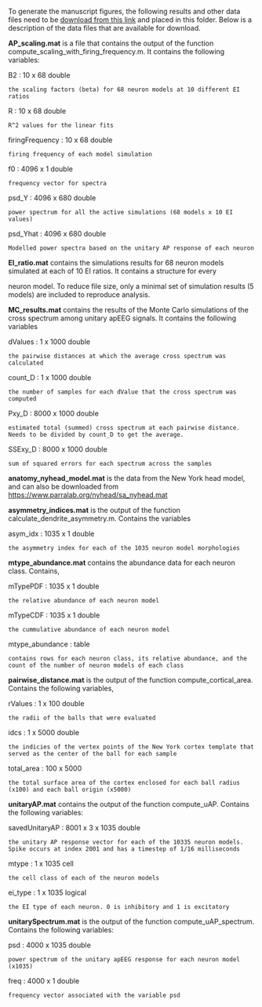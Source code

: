 To generate the manuscript figures, the following results and other data files need to be <a href="https://drive.google.com/uc?export=download&id=1Ek9COzFk_wjMBEZs1V88iNplqI2bCBFh">download from this link</a> and placed in this folder. Below is a description of the data files that are available for download.


**AP_scaling.mat** is a file that contains the output of the function compute_scaling_with_firing_frequency.m. It contains the following variables:

B2 : 10 x 68 double

    the scaling factors (beta) for 68 neuron models at 10 different EI ratios

R : 10 x 68 double

    R^2 values for the linear fits

firingFrequency : 10 x 68 double

    firing frequency of each model simulation

f0 : 4096 x 1 double

    frequency vector for spectra

psd_Y : 4096 x 680 double

    power spectrum for all the active simulations (68 models x 10 EI values)

psd_Yhat : 4096 x 680 double

    Modelled power spectra based on the unitary AP response of each neuron



**EI_ratio.mat** contains the simulations results for 68 neuron models simulated at each of 10 EI ratios. It contains a structure for every

neuron model. To reduce file size, only a minimal set of simulation results (5 models) are included to reproduce analysis.



**MC_results.mat** contains the results of the Monte Carlo simulations of the cross spectrum among unitary apEEG signals. It contains the following variables

dValues : 1 x 1000 double

    the pairwise distances at which the average cross spectrum was calculated

count_D : 1 x 1000 double

    the number of samples for each dValue that the cross spectrum was computed

Pxy_D : 8000 x 1000 double

    estimated total (summed) cross spectrum at each pairwise distance. Needs to be divided by count_D to get the average.

SSExy_D : 8000 x 1000 double

    sum of squared errors for each spectrum across the samples



**anatomy_nyhead_model.mat** is the data from the New York head model, and can also be downloaded from https://www.parralab.org/nyhead/sa_nyhead.mat



**asymmetry_indices.mat** is the output of the function calculate_dendrite_asymmetry.m. Contains the variables

asym_idx : 1035 x 1 double

    the asymmetry index for each of the 1035 neuron model morphologies



**mtype_abundance.mat** contains the abundance data for each neuron class. Contains,

mTypePDF : 1035 x 1 double

    the relative abundance of each neuron model

mTypeCDF : 1035 x 1 double

    the cummulative abundance of each neuron model

mtype_abundance : table

    contains rows for each neuron class, its relative abundance, and the count of the number of neuron models of each class



**pairwise_distance.mat** is the output of the function compute_cortical_area. Contains the following variables,

rValues : 1 x 100 double

    the radii of the balls that were evaluated

idcs : 1 x 5000 double

    the indicies of the vertex points of the New York cortex template that served as the center of the ball for each sample

total_area : 100 x 5000

    the total surface area of the cortex enclosed for each ball radius (x100) and each ball origin (x5000)



**unitaryAP.mat** contains the output of the function compute_uAP. Contains the following variables:

savedUnitaryAP : 8001 x 3 x 1035 double

    the unitary AP response vector for each of the 10335 neuron models. Spike occurs at index 2001 and has a timestep of 1/16 milliseconds

mtype : 1 x 1035 cell

    the cell class of each of the neuron models

ei_type : 1 x 1035 logical

    the EI type of each neuron. 0 is inhibitory and 1 is excitatory



**unitarySpectrum.mat** is the output of the function compute_uAP_spectrum. Contains the following variables:

psd : 4000 x 1035 double

    power spectrum of the unitary apEEG response for each neuron model (x1035)

freq : 4000 x 1 double

    frequency vector associated with the variable psd



